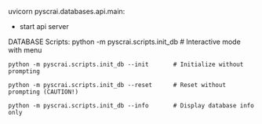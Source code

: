 uvicorn pyscrai.databases.api.main: 
- start api server

DATABASE Scripts: 
  python -m pyscrai.scripts.init_db              # Interactive mode with menu

    python -m pyscrai.scripts.init_db --init       # Initialize without prompting

    python -m pyscrai.scripts.init_db --reset      # Reset without prompting (CAUTION!)
    
    python -m pyscrai.scripts.init_db --info       # Display database info only